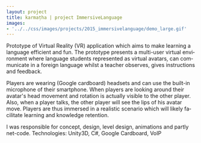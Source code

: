 ```yaml
---
layout: project
title: karmaṭha | project ImmersiveLanguage
images: 
- '../../css/images/projects/2015_immersivelanguage/demo_large.gif'
---
```


<section class="content-block" id="">
    <div class="multi-lang-block">
        <div lang="en">
            <p>
Prototype of Virtual Reality (VR) application which aims to make learning a language efficient and fun. The prototype presents a multi-user virtual environment where language students represented as virtual avatars, can communicate in a foreign language whilst a teacher observes, gives instructions and feedback.
            </p>
            <p>
Players are wearing (Google cardboard) headsets and can use the built-in microphone of their smartphone. When players are looking around their avatar's head movement and rotation is actually visible to the other player. Also, when a player talks, the other player will see the lips of his avatar move. Players are thus immersed in a realistic scenario which will likely facilitate learning and knowledge retention.
            </p>
            <p>
I was responsible for concept, design, level design, animations and partly net-code. 
Technologies: Unity3D, C#, Google Cardboard, VoIP         
            </p>
        </div>
    </div>
</section>
